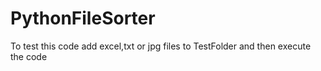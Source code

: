 # PythonFileSorter
To test this code add excel,txt or jpg files to TestFolder and then execute the code 
